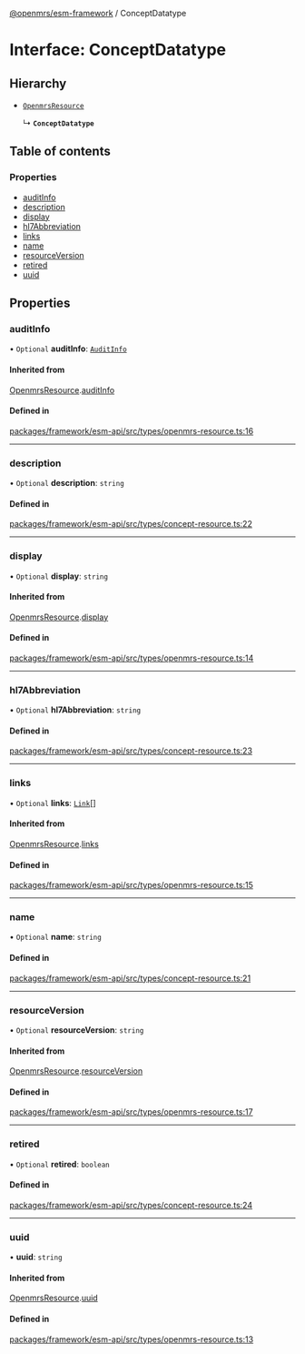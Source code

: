 [@openmrs/esm-framework](../API.md) / ConceptDatatype

# Interface: ConceptDatatype

## Hierarchy

- [`OpenmrsResource`](OpenmrsResource.md)

  ↳ **`ConceptDatatype`**

## Table of contents

### Properties

- [auditInfo](ConceptDatatype.md#auditinfo)
- [description](ConceptDatatype.md#description)
- [display](ConceptDatatype.md#display)
- [hl7Abbreviation](ConceptDatatype.md#hl7abbreviation)
- [links](ConceptDatatype.md#links)
- [name](ConceptDatatype.md#name)
- [resourceVersion](ConceptDatatype.md#resourceversion)
- [retired](ConceptDatatype.md#retired)
- [uuid](ConceptDatatype.md#uuid)

## Properties

### auditInfo

• `Optional` **auditInfo**: [`AuditInfo`](AuditInfo.md)

#### Inherited from

[OpenmrsResource](OpenmrsResource.md).[auditInfo](OpenmrsResource.md#auditinfo)

#### Defined in

[packages/framework/esm-api/src/types/openmrs-resource.ts:16](https://github.com/Vishal772-pixel/openmrs-esm-core/blob/main/packages/framework/esm-api/src/types/openmrs-resource.ts#L16)

___

### description

• `Optional` **description**: `string`

#### Defined in

[packages/framework/esm-api/src/types/concept-resource.ts:22](https://github.com/Vishal772-pixel/openmrs-esm-core/blob/main/packages/framework/esm-api/src/types/concept-resource.ts#L22)

___

### display

• `Optional` **display**: `string`

#### Inherited from

[OpenmrsResource](OpenmrsResource.md).[display](OpenmrsResource.md#display)

#### Defined in

[packages/framework/esm-api/src/types/openmrs-resource.ts:14](https://github.com/Vishal772-pixel/openmrs-esm-core/blob/main/packages/framework/esm-api/src/types/openmrs-resource.ts#L14)

___

### hl7Abbreviation

• `Optional` **hl7Abbreviation**: `string`

#### Defined in

[packages/framework/esm-api/src/types/concept-resource.ts:23](https://github.com/Vishal772-pixel/openmrs-esm-core/blob/main/packages/framework/esm-api/src/types/concept-resource.ts#L23)

___

### links

• `Optional` **links**: [`Link`](Link.md)[]

#### Inherited from

[OpenmrsResource](OpenmrsResource.md).[links](OpenmrsResource.md#links)

#### Defined in

[packages/framework/esm-api/src/types/openmrs-resource.ts:15](https://github.com/Vishal772-pixel/openmrs-esm-core/blob/main/packages/framework/esm-api/src/types/openmrs-resource.ts#L15)

___

### name

• `Optional` **name**: `string`

#### Defined in

[packages/framework/esm-api/src/types/concept-resource.ts:21](https://github.com/Vishal772-pixel/openmrs-esm-core/blob/main/packages/framework/esm-api/src/types/concept-resource.ts#L21)

___

### resourceVersion

• `Optional` **resourceVersion**: `string`

#### Inherited from

[OpenmrsResource](OpenmrsResource.md).[resourceVersion](OpenmrsResource.md#resourceversion)

#### Defined in

[packages/framework/esm-api/src/types/openmrs-resource.ts:17](https://github.com/Vishal772-pixel/openmrs-esm-core/blob/main/packages/framework/esm-api/src/types/openmrs-resource.ts#L17)

___

### retired

• `Optional` **retired**: `boolean`

#### Defined in

[packages/framework/esm-api/src/types/concept-resource.ts:24](https://github.com/Vishal772-pixel/openmrs-esm-core/blob/main/packages/framework/esm-api/src/types/concept-resource.ts#L24)

___

### uuid

• **uuid**: `string`

#### Inherited from

[OpenmrsResource](OpenmrsResource.md).[uuid](OpenmrsResource.md#uuid)

#### Defined in

[packages/framework/esm-api/src/types/openmrs-resource.ts:13](https://github.com/Vishal772-pixel/openmrs-esm-core/blob/main/packages/framework/esm-api/src/types/openmrs-resource.ts#L13)
